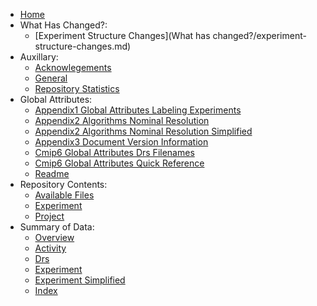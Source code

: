 - [Home](index.md)
- What Has Changed?:
  - [Experiment Structure Changes](What has changed?/experiment-structure-changes.md)
- Auxillary:
  - [Acknowlegements](auxillary/999_acknowlegements.md)
  - [General](auxillary/general.md)
  - [Repository Statistics](auxillary/stats.md)
- Global Attributes:
  - [Appendix1 Global Attributes Labeling Experiments](global_attributes/appendix1_global_attributes_labeling_experiments.md)
  - [Appendix2 Algorithms Nominal Resolution](global_attributes/appendix2_algorithms_nominal_resolution.md)
  - [Appendix2 Algorithms Nominal Resolution Simplified](global_attributes/appendix2_algorithms_nominal_resolution_simplified.md)
  - [Appendix3 Document Version Information](global_attributes/appendix3_document_version_information.md)
  - [Cmip6 Global Attributes Drs Filenames](global_attributes/CMIP6_Global_Attributes_DRS_Filenames.md)
  - [Cmip6 Global Attributes Quick Reference](global_attributes/CMIP6_Global_Attributes_Quick_Reference.md)
  - [Readme](global_attributes/README.md)
- Repository Contents:
  - [Available Files](src-data-docs/index.md)
  - [Experiment](src-data-docs/experiment.md)
  - [Project](src-data-docs/project.md)
- Summary of Data:
  - [Overview](data-summaries/index.md)
  - [Activity](data-summaries/CMIP7-CVs_activity_detailed.md)
  - [Drs](data-summaries/CMIP7-CVs_drs_detailed.md)
  - [Experiment](data-summaries/CMIP7-CVs_experiment_detailed.md)
  - [Experiment Simplified](data-summaries/CMIP7-CVs_experiment_simplified_detailed.md)
  - [Index](data-summaries/CMIP7-CVs_index_detailed.md)